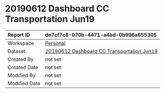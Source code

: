 



# 20190612 Dashboard CC Transportation Jun19

|Report ID|de7cf7c8-070b-4471-a4bd-0b996a655305|
| :--- | :--- |
|Workspace|[Personal](../Workspaces/Personal.md)|
|Dataset|[20190612 Dashboard CC Transportation Jun19](../Datasets/20190612-Dashboard-CC-Transportation-Jun19.md)|
|Created By|not set|
|Created Date|not set|
|Modified By|not set|
|Modified Date|not set|
